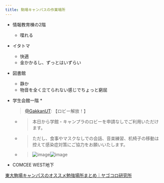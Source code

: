 ```yaml
---
title: 駒場キャンパスの作業場所
---
```


* 情報教育棟の2階
  * 喋れる
* イタトマ
  * 快適
  * 金かかるし、ずっとはいずらい
* 図書館
  * 静か
  * 物音を全く立てられない感じでちょっと窮屈
* 学生会館一階
  * 
     > 
     > [@GakkanUT](https://twitter.com/GakkanUT/status/1515182197044813828?ref_src=twsrc^tfw|twcamp^embeddedtimeline|twterm^profile%3AGakkanUT|twgr^eyJ0ZndfZXhwZXJpbWVudHNfY29va2llX2V4cGlyYXRpb24iOnsiYnVja2V0IjoxMjA5NjAwLCJ2ZXJzaW9uIjpudWxsfSwidGZ3X3NwYWNlX2NhcmQiOnsiYnVja2V0Ijoib2ZmIiwidmVyc2lvbiI6bnVsbH0sInRmd19zZW5zaXRpdmVfbWVkaWFfaW50ZXJzdGl0aWFsXzEzOTYzIjp7ImJ1Y2tldCI6ImludGVyc3RpdGlhbCIsInZlcnNpb24iOjR9fQ%3D%3D|twcon^timelinechrome&ref_url=https%3A%2F%2Fwww.gkuc.net%2Fguide%2Fservice%2F): 【ロビー解放！】
  
  * 
     > 
     > 本日から学館・キャンプラのロビーを申請なしでご利用いただけます。
  
  * 
     > 
     > ただし、食事やマスクなしでの会話、音楽練習、机椅子の移動は控えて感染症対策にご協力をお願いいたします。
  
  * 
     > 
     > ![image](https://pbs.twimg.com/media/FQcCK09aMAMkURc.jpg)![image](https://pbs.twimg.com/media/FQcCK0-aUAQjT65.jpg)

* COMCEE WEST地下

[東大駒場キャンパスのオススメ勉強場所まとめ｜ヤゴコロ研究所](https://yagokoro-lab.com/komaba-study/)
